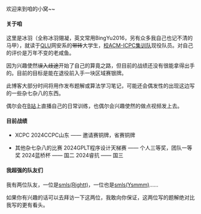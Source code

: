欢迎来到咱的小窝~~

#### 关于咱

这里是冰羽（全称冰羽翎凝，英文常用BingYu2016，另有众多我自己也记不清的马甲），就读于[QLU](https://www.qlu.edu.cn/)网安系的<del>带砖</del>大学生，[校ACM-ICPC集训队](https://icpc.qlu.edu.cn/)现役队员。对自己的评价是万年不变的老咸鱼。

因为兴趣使然<del>误入歧途</del>开始了自己的算竟之路，但目前的战绩还没有很能拿得出手的。目前的目标是能在退役前入手一块区域赛银牌。

此博客大部分时间将用作发布题解或算法学习笔记，可能还会偶发性的出现这边写的一些杂七杂八的东西。

偶尔会在[B站](https://space.bilibili.com/15808744)上直播自己的日常训练，也偶尔会兴趣使然的做点视频发上去。

#### 目前战绩

- XCPC
  2024CCPC山东 —— 邀请赛铜牌，省赛铜牌

- 其他杂七杂八的比赛
  2024GPLT程序设计天梯赛 —— 个人三等奖，团队一等奖
  2024蓝桥杯 —— 国二
  2024睿抗 —— 国三
  

#### 我超强的队友们

我有两位队友，一位是[smls(Rightt)](https://vynor.github.io/)，一位也是[smls(Ysmmm)](https://yansmaoa.github.io)……

如果你有兴趣的话可以去拜访一下这两位，我敢向你保证，这两位写的题解绝对比我写的更有看头。
